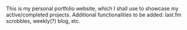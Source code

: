 This is my personal portfolio website, which I shall use to showcase my active/completed projects.
Additional functionalities to be added: last.fm scrobbles, weekly(?) blog, etc.